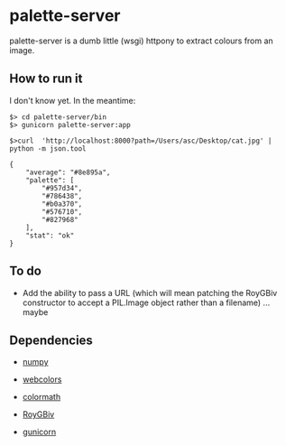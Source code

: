 palette-server
==

palette-server is a dumb little (wsgi) httpony to extract colours from an image.

How to run it
--

I don't know yet. In the meantime:

	$> cd palette-server/bin
	$> gunicorn palette-server:app

	$>curl  'http://localhost:8000?path=/Users/asc/Desktop/cat.jpg' | python -m json.tool

	{
	    "average": "#8e895a", 
	    "palette": [
	        "#957d34", 
	        "#786438", 
	        "#b0a370", 
	        "#576710", 
	        "#827968"
	    ], 
	    "stat": "ok"
	}

To do
--

* Add the ability to pass a URL (which will mean patching the RoyGBiv
constructor to accept a PIL.Image object rather than a filename) ... maybe

Dependencies
--

* [numpy](http://pypi.python.org/pypi/numpy)

* [webcolors](http://pypi.python.org/pypi/webcolors/)

* [colormath](http://pypi.python.org/pypi/colormath/)

* [RoyGBiv](https://github.com/givp/RoyGBiv)

* [gunicorn](http://www.gunicorn.org/)

